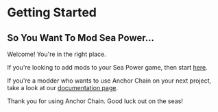 # Getting Started

## So You Want To Mod Sea Power...

Welcome! You're in the right place.

If you're looking to add mods to your Sea Power game, then start 
<a href="user-guide.md">here</a>.

If you're a modder who wants to use Anchor Chain on your next project, take a look at our 
<a href="Modder-Documentation.md">documentation page</a>.

Thank you for using Anchor Chain. Good luck out on the seas!